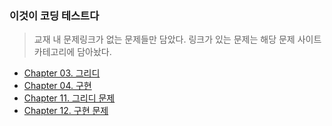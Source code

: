 ### 이것이 코딩 테스트다
> 교재 내 문제링크가 없는 문제들만 담았다. 링크가 있는 문제는 해당 문제 사이트 카테고리에 담아놨다.


- [Chapter 03. 그리디](Chapter3.md)
- [Chapter 04. 구현](Chapter4.md)
- [Chapter 11. 그리디 문제](Chapter11.md)
- [Chapter 12. 구현 문제](Chapter12.md)